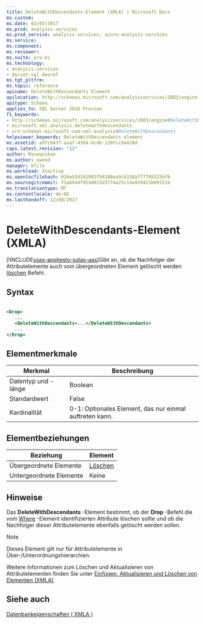 ```yaml
---
title: DeleteWithDescendants-Element (XMLA) | Microsoft Docs
ms.custom: 
ms.date: 03/03/2017
ms.prod: analysis-services
ms.prod_service: analysis-services, azure-analysis-services
ms.service: 
ms.component: 
ms.reviewer: 
ms.suite: pro-bi
ms.technology:
- analysis-services
- docset-sql-devref
ms.tgt_pltfrm: 
ms.topic: reference
apiname: DeleteWithDescendants Element
apilocation: http://schemas.microsoft.com/analysisservices/2003/engine
apitype: Schema
applies_to: SQL Server 2016 Preview
f1_keywords:
- http://schemas.microsoft.com/analysisservices/2003/engine#DeleteWithDescendants
- microsoft.xml.analysis.deletewithdescendants
- urn:schemas-microsoft-com:xml-analysis#DeleteWithDescendants
helpviewer_keywords: DeleteWithDescendants element
ms.assetid: adfc9437-aaa7-4364-bcdb-128fcc9a410d
caps.latest.revision: "12"
author: Minewiskan
ms.author: owend
manager: kfile
ms.workload: Inactive
ms.openlocfilehash: 026e93d341083f56180ea9c6158afff705325bf6
ms.sourcegitcommit: f1a6944f95dd015d3774a25c14a919421b09151b
ms.translationtype: MT
ms.contentlocale: de-DE
ms.lasthandoff: 12/08/2017
---
```

# <a name="deletewithdescendants-element-xmla"></a>DeleteWithDescendants-Element (XMLA)
[!INCLUDE[ssas-appliesto-sqlas-aas](../../../includes/ssas-appliesto-sqlas-aas.md)]Gibt an, ob die Nachfolger der Attributelemente auch vom übergeordneten Element gelöscht werden [löschen](../../../analysis-services/xmla/xml-elements-commands/drop-element-xmla.md) Befehl.  
  
## <a name="syntax"></a>Syntax  
  
```xml  
  
<Drop>  
   ...  
   <DeleteWithDescendants>...</DeleteWithDescendants>  
   ...  
</Drop>  
```  
  
## <a name="element-characteristics"></a>Elementmerkmale  
  
|Merkmal|Beschreibung|  
|--------------------|-----------------|  
|Datentyp und -länge|Boolean|  
|Standardwert|False|  
|Kardinalität|0-1: Optionales Element, das nur einmal auftreten kann.|  
  
## <a name="element-relationships"></a>Elementbeziehungen  
  
|Beziehung|Element|  
|------------------|-------------|  
|Übergeordnete Elemente|[Löschen](../../../analysis-services/xmla/xml-elements-commands/drop-element-xmla.md)|  
|Untergeordnete Elemente|Keine|  
  
## <a name="remarks"></a>Hinweise  
 Das **DeleteWithDescendants** -Element bestimmt, ob der **Drop** -Befehl die vom [Where](../../../analysis-services/xmla/xml-elements-properties/where-element-xmla.md) -Element identifizierten Attribute löschen sollte und ob die Nachfolger dieser Attributelemente ebenfalls gelöscht werden sollen.  
  
> [!NOTE]  
>  Dieses Element gilt nur für Attributelemente in Über-/Unterordnungshierarchien.  
  
 Weitere Informationen zum Löschen und Aktualisieren von Attributelementen finden Sie unter [Einfügen, Aktualisieren und Löschen von Elementen &#40;XMLA&#41;](../../../analysis-services/multidimensional-models-scripting-language-assl-xmla/inserting-updating-and-dropping-members-xmla.md).  
  
## <a name="see-also"></a>Siehe auch  
 [Datenbankeigenschaften &#40; XMLA &#41;](../../../analysis-services/xmla/xml-elements-properties/xml-elements-properties.md)  
  
  
